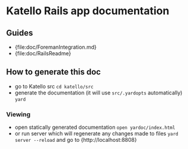 # Katello Rails app documentation 

## Guides

- {file:doc/ForemanIntegration.md}
- {file:doc/RailsReadme}

## How to generate this doc

- go to Katello src `cd katello/src`
- generate the documentation (it will use `src/.yardopts` automatically) `yard`

### Viewing

- open statically generated documentation `open yardoc/index.html`
- or run server which will regenerate any changes made to files `yard server --reload` and go to {http://localhost:8808}
